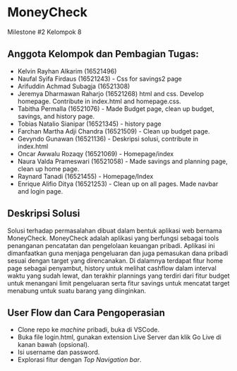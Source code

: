 # MoneyCheck
Milestone #2 Kelompok 8

## Anggota Kelompok dan Pembagian Tugas:
- Kelvin Rayhan Alkarim (16521496)
- Naufal Syifa Firdaus (16521243) - Css for savings2 page
- Arifuddin Achmad Subagja (16521308)
- Jeremya Dharmawan Raharjo (16521268) html and css. Develop homepage. Contribute in index.html and homepage.css.
- Tabitha Permalla (16521076) - Made Budget page, clean up budget, savings, and history page.
- Tobias Natalio Sianipar (16521345) - history page
- Farchan Martha Adji Chandra (16521509) - Clean up budget page.
- Gevyndo Gunawan (16521136) - Deskripsi solusi, contribute in index.html
- Oncar Awwalu Rozaqy (16521069) - Homepage/index
- Naura Valda Prameswari (16521058) - Made savings and planning page, clean up home page.
- Raynard Tanadi (16521455) - Homepage/Index
- Enrique Alifio Ditya (16521253) - Clean up on all pages. Made navbar and login page.

## Deskripsi Solusi
Solusi terhadap permasalahan dibuat dalam bentuk aplikasi web bernama MoneyCheck. MoneyCheck adalah aplikasi yang berfungsi sebagai tools penanganan pencatatan dan pengelolaan keuangan pribadi. Aplikasi ini dimanfaatkan guna menjaga pengeluaran dan juga pemasukan dana pribadi sesuai dengan target yang direncanakan. Di dalamnya terdapat fitur home page sebagai penyambut, history untuk melihat cashflow dalam interval waktu yang sudah lewat, dan terakhir plannings yang terdiri dari fitur budget untuk menangani limit pengeluaran serta fitur savings untuk mencatat target menabung untuk suatu barang yang diinginkan.

## User Flow dan Cara Pengoperasian
- Clone repo ke *machine* pribadi, buka di VSCode.
- Buka file login.html, gunakan extension Live Server dan klik Go Live di kanan bawah (opsional).
- Isi username dan password.
- Explorasi fitur dengan *Top Navigation bar*.
